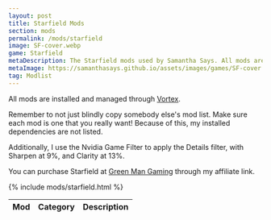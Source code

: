 ```yaml
---
layout: post
title: Starfield Mods
section: mods
permalink: /mods/starfield
image: SF-cover.webp
game: Starfield
metaDescription: The Starfield mods used by Samantha Says. All mods are installed and managed through Vortex.
metaImage: https://samanthasays.github.io/assets/images/games/SF-cover.webp
tag: Modlist
---
```


All mods are installed and managed through <a target="_blank" href="https://www.nexusmods.com/about/vortex">Vortex</a>.

Remember to not just blindly copy somebody else's mod list. Make sure each mod is one that you really want! Because of this, my installed dependencies are not listed.

Additionally, I use the Nvidia Game Filter to apply the Details filter, with Sharpen at 9%, and Clarity at 13%.

You can purchase Starfield at <a target="_blank" href="https://greenmangaming.sjv.io/samanthasays-starfield">Green Man Gaming</a> through my affiliate link.

<table class="modlist">
    <thead>
    <tr>
        <th class="order order-active">Mod</th>
        <th class="order order-inactive">Category</th>
        <th>Description</th>
    </tr>
    </thead>
    <tbody>
        {% include mods/starfield.html %}
    </tbody>
</table>

<script src="/assets/js/tableSort.js"></script>